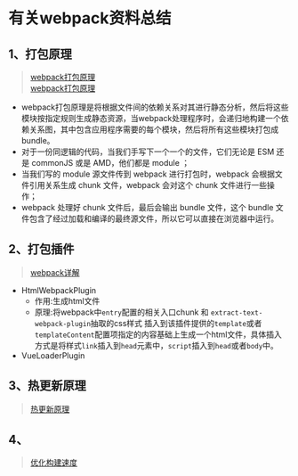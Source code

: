 # 有关webpack资料总结

## 1、打包原理

>[webpack打包原理](https://www.jianshu.com/p/e24ed38d89fd)  
>[webpack打包原理](https://www.php.cn/faq/462367.html)

+ webpack打包原理是将根据文件间的依赖关系对其进行静态分析，然后将这些模块按指定规则生成静态资源，当webpack处理程序时，会递归地构建一个依赖关系图，其中包含应用程序需要的每个模块，然后将所有这些模块打包成bundle。
+ 对于一份同逻辑的代码，当我们手写下一个一个的文件，它们无论是 ESM 还是 commonJS 或是 AMD，他们都是 module ；
+ 当我们写的 module 源文件传到 webpack 进行打包时，webpack 会根据文件引用关系生成 chunk 文件，webpack 会对这个 chunk 文件进行一些操作；
+ webpack 处理好 chunk 文件后，最后会输出 bundle 文件，这个 bundle 文件包含了经过加载和编译的最终源文件，所以它可以直接在浏览器中运行。
## 2、打包插件

>[webpack详解](https://www.cnblogs.com/jinzhaozhao/p/10006131.html)

+ HtmlWebpackPlugin
    + 作用:生成html文件
    + 原理:将webpack中`entry`配置的相关入口chunk 和 `extract-text-webpack-plugin`抽取的css样式 插入到该插件提供的`template`或者`templateContent`配置项指定的内容基础上生成一个html文件，具体插入方式是将样式`link`插入到`head`元素中，`script`插入到`head`或者`body`中。
+ VueLoaderPlugin

## 3、热更新原理

>[热更新原理](https://juejin.im/post/6844904008432222215)

## 4、

>[优化构建速度](https://segmentfault.com/a/1190000018493260)